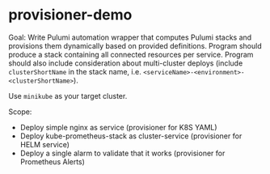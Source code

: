 # provisioner-demo

Goal: Write Pulumi automation wrapper that computes Pulumi stacks and provisions them dynamically based on provided definitions.
Program should produce a stack containing all connected resources per service. Program should also include consideration about multi-cluster deploys (include `clusterShortName` in the stack name, i.e. `<serviceName>-<environment>-<clusterShortName>`).

Use `minikube` as your target cluster. 

Scope:
- Deploy simple nginx as service (provisioner for K8S YAML)
- Deploy kube-prometheus-stack as cluster-service (provisioner for HELM service)
- Deploy a single alarm to validate that it works (provisioner for Prometheus Alerts)

